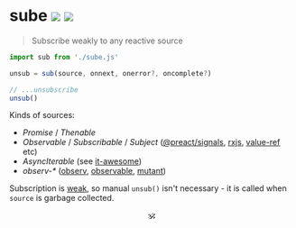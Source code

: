 # sube <a href="https://github.com/spectjs/sube/actions/workflows/test.yml"><img src="https://github.com/spectjs/sube/actions/workflows/test.yml/badge.svg"/></a> <a href="http://npmjs.org/sube"><img src="https://img.shields.io/npm/v/sube"/></a>

> Subscribe weakly to any reactive source

```js
import sub from './sube.js'

unsub = sub(source, onnext, onerror?, oncomplete?)

// ...unsubscribe
unsub()
```

Kinds of sources:

* _Promise_ / _Thenable_
* _Observable_ / _Subscribable_ / _Subject_ ([@preact/signals](https://ghub.io/@preact/signals), [rxjs](https://ghub.io/rxjs), [value-ref](https://ghub.io/value-ref) etc)
* _AsyncIterable_ (see [it-awesome](https://github.com/alanshaw/it-awesome))
* _observ-\*_ ([observ](https://www.npmjs.com/package/observ), [observable](https://www.npmjs.com/package/observable), [mutant](https://www.npmjs.com/package/mutant))

Subscription is [weak](https://v8.dev/features/weak-references), so manual `unsub()` isn't necessary - it is called when `source` is garbage collected.

<p align="center">🕉<p>
